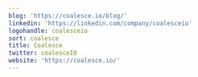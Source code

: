 ```yaml
---
blog: 'https://coalesce.io/blog/'
linkedin: 'https://linkedin.com/company/coalesceio'
logohandle: coalesceio
sort: coalesce
title: Coalesce
twitter: coalesceIO
website: 'https://coalesce.io/'
---
```

